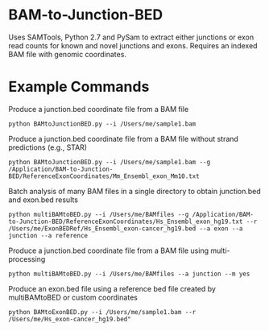 # BAM-to-Junction-BED
Uses SAMTools, Python 2.7 and PySam to extract either junctions or exon read counts for known and novel junctions and exons. Requires an indexed BAM file with genomic coordinates. 

# Example Commands

Produce a junction.bed coordinate file from a BAM file
```
python BAMtoJunctionBED.py --i /Users/me/sample1.bam
```

Produce a junction.bed coordinate file from a BAM file without strand predictions (e.g., STAR)
```
python BAMtoJunctionBED.py --i /Users/me/sample1.bam --g /Application/BAM-to-Junction-BED/ReferenceExonCoordinates/Mm_Ensembl_exon_Mm10.txt
```
Batch analysis of many BAM files in a single directory to obtain junction.bed and exon.bed results
```
python multiBAMtoBED.py --i /Users/me/BAMfiles --g /Application/BAM-to-Junction-BED/ReferenceExonCoordinates/Hs_Ensembl_exon_hg19.txt --r /Users/me/ExonBEDRef/Hs_Ensembl_exon-cancer_hg19.bed --a exon --a junction --a reference
```
Produce a junction.bed coordinate file from a BAM file using multi-processing
```
python multiBAMtoBED.py --i /Users/me/BAMfiles --a junction --m yes 
```
Produce an exon.bed file using a reference bed file created by multiBAMtoBED or custom coordinates
```
python BAMtoExonBED.py --i /Users/me/sample1.bam --r /Users/me/Hs_exon-cancer_hg19.bed"
```
